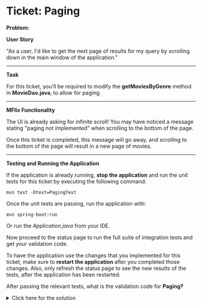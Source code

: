 # Ticket: Paging

**Problem:**

**User Story**

"As a user, I'd like to get the next page of results for my query by scrolling down in the main window of the application."

---

**Task**

For this ticket, you'll be required to modify the **getMoviesByGenre** method in **MovieDao.java**, to allow for paging.

---

**MFlix Functionality**

The UI is already asking for infinite scroll! You may have noticed a message stating "paging not implemented" when scrolling to the bottom of the page.

Once this ticket is completed, this message will go away, and scrolling to the bottom of the page will result in a new page of movies.

---

**Testing and Running the Application**

If the application is already running, **stop the application** and run the unit tests for this ticket by executing the following command:

```
mvn test -Dtest=PagingTest
```

Once the unit tests are passing, run the application with:

```
mvn spring-boot:run
```

Or run the _Application.java_ from your IDE.

Now proceed to the status page to run the full suite of integration tests and get your validation code.

To have the application use the changes that you implemented for this ticket, make sure to **restart the application** after you completed those changes. Also, only refresh the status page to see the new results of the tests, after the application has been restarted.

After passing the relevant tests, what is the validation code for **Paging?**
<details> 
  <summary>Click here for the solution</summary>
   Answer: 5a9824d057adff467fb1f526
</details>


